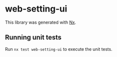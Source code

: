 # web-setting-ui

This library was generated with [Nx](https://nx.dev).

## Running unit tests

Run `nx test web-setting-ui` to execute the unit tests.
